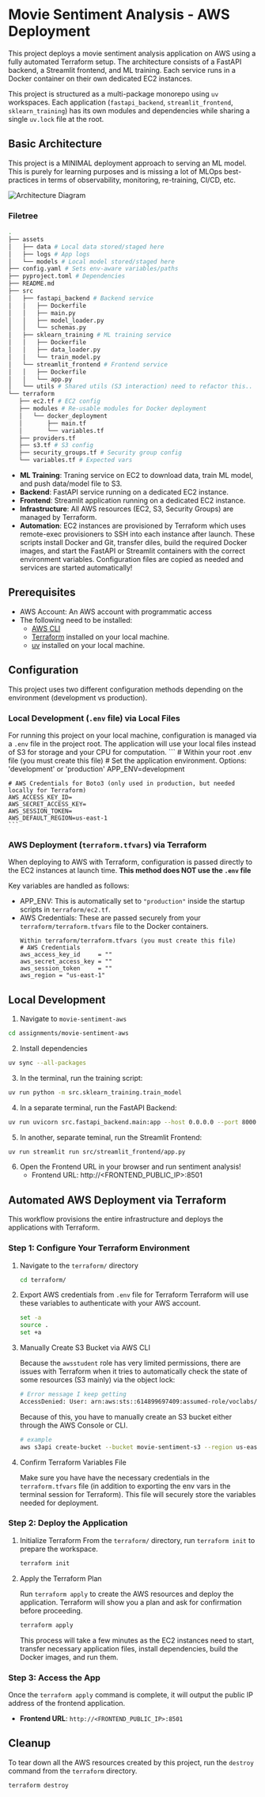 # Movie Sentiment Analysis - AWS Deployment

This project deploys a movie sentiment analysis application on AWS using a fully automated Terraform setup. The architecture consists of a FastAPI backend, a Streamlit frontend, and  ML training. Each service runs in a Docker container on their own dedicated EC2 instances.

This project is structured as a multi-package monorepo using `uv` workspaces. Each application (`fastapi_backend`, `streamlit_frontend`, `sklearn_training`) has its own modules and dependencies while sharing a single `uv.lock` file at the root.

## Basic Architecture

This project is a MINIMAL deployment approach to serving an ML model. This is purely for learning purposes and is missing a lot of MLOps best-practices in terms of observability, monitoring, re-training, CI/CD, etc.

![Architecture Diagram](assets/images/architecture.png)

### Filetree
```bash
.
├── assets
│   ├── data # Local data stored/staged here
│   ├── logs # App logs 
│   └── models # Local model stored/staged here
├── config.yaml # Sets env-aware variables/paths
├── pyproject.toml # Dependencies
├── README.md
├── src
│   ├── fastapi_backend # Backend service
│   │   ├── Dockerfile
│   │   ├── main.py
│   │   ├── model_loader.py
│   │   └── schemas.py
│   ├── sklearn_training # ML training service
│   │   ├── Dockerfile
│   │   ├── data_loader.py
│   │   └── train_model.py
│   └── streamlit_frontend # Frontend service
│   │   ├── Dockerfile
│   │   └── app.py
│   └── utils # Shared utils (S3 interaction) need to refactor this..
└── terraform
   ├── ec2.tf # EC2 config
   ├── modules # Re-usable modules for Docker deployment
   │   └── docker_deployment
   │       ├── main.tf
   │       └── variables.tf
   ├── providers.tf
   ├── s3.tf # S3 config
   ├── security_groups.tf # Security group config
   └── variables.tf # Expected vars
```


- **ML Training**: Traning service on EC2 to download data, train ML model, and push data/model file to S3.
- **Backend**: FastAPI service running on a dedicated EC2 instance.
- **Frontend**: Streamlit application running on a dedicated EC2 instance.
- **Infrastructure**: All AWS resources (EC2, S3, Security Groups) are managed by Terraform.
- **Automation**: EC2 instances are provisioned by Terraform which uses remote-exec provisioners to SSH into each instance after launch. These scripts install Docker and Git, transfer diles, build the required Docker images, and start the FastAPI or Streamlit containers with the correct environment variables. Configuration files are copied as needed and services are started automatically!

## Prerequisites

- AWS Account: An AWS account with programmatic access
- The following need to be installed:
  - [AWS CLI](https://docs.aws.amazon.com/cli/latest/userguide/getting-started-install.html)
  - [Terraform](https://learn.hashicorp.com/tutorials/terraform/install-cli) installed on your local machine.
  - [uv](https://github.com/astral-sh/uv) installed on your local machine.

## Configuration

This project uses two different configuration methods depending on the environment (development vs production).

### Local Development (`.env` file) via Local Files

For running this project on your local machine, configuration is managed via a `.env` file in the project root. The application will use your local files instead of S3 for storage and your CPU for computation.
    ```
    # Within your root .env file (you must create this file)
    # Set the application environment. Options: 'development' or 'production'
    APP_ENV=development

    # AWS Credentials for Boto3 (only used in production, but needed locally for Terraform)
    AWS_ACCESS_KEY_ID=
    AWS_SECRET_ACCESS_KEY=
    AWS_SESSION_TOKEN=
    AWS_DEFAULT_REGION=us-east-1
    ```

### AWS Deployment (`terraform.tfvars`) via Terraform

When deploying to AWS with Terraform, configuration is passed directly to the EC2 instances at launch time. **This method does NOT use the `.env` file**

Key variables are handled as follows:

-   APP_ENV: This is automatically set to `"production"` inside the startup scripts in `terraform/ec2.tf`.
-   AWS Credentials: These are passed securely from your `terraform/terraform.tfvars` file to the Docker containers.
    ```
    Within terraform/terraform.tfvars (you must create this file)
    # AWS Credentials
    aws_access_key_id     = ""
    aws_secret_access_key = ""
    aws_session_token     = ""
    aws_region = "us-east-1"
    ```

## Local Development

1. Navigate to `movie-sentiment-aws`

```bash
cd assignments/movie-sentiment-aws 
```

2. Install dependencies

```bash
uv sync --all-packages
```

3. In the terminal, run the training script:

```bash
uv run python -m src.sklearn_training.train_model
```

4. In a separate terminal, run the FastAPI Backend:

```bash  
uv run uvicorn src.fastapi_backend.main:app --host 0.0.0.0 --port 8000
```

5. In another, separate teminal, run the Streamlit Frontend:

```bash
uv run streamlit run src/streamlit_frontend/app.py
```

6. Open the Frontend URL in your browser and run sentiment analysis!
    - Frontend URL: http://<FRONTEND_PUBLIC_IP>:8501

## Automated AWS Deployment via Terraform

This workflow provisions the entire infrastructure and deploys the applications with Terraform.

### Step 1: Configure Your Terraform Environment

1. Navigate to the `terraform/` directory
    ```bash
    cd terraform/
    ```

2. Export AWS credentials from `.env` file for Terraform
    Terraform will use these variables to authenticate with your AWS account.
    ```bash
    set -a
    source .
    set +a
    ```

3. Manually Create S3 Bucket via AWS CLI
    
    Because the `awsstudent` role has very limited permissions, there are issues with Terraform when it tries to automatically check the state of some resources (S3 mainly) via
    the object lock:
    ```bash
    # Error message I keep getting
    AccessDenied: User: arn:aws:sts::614899697409:assumed-role/voclabs/user4228548=jairus is not authorized to perform: s3:GetBucketObjectLockConfiguration on resource: "arn:aws:s3:::movie-sentiment-s3-dig97dh6" with an explicit deny in an identity-based policy
    ```

    Because of this, you have to manually create an S3 bucket either through the AWS Console or CLI. 
    ```bash
    # example
    aws s3api create-bucket --bucket movie-sentiment-s3 --region us-east-1
    ```

4. Confirm Terraform Variables File

    Make sure you have have the necessary credentials in the `terraform.tfvars` file (in addition to exporting the env vars in the terminal session for Terraform). This file will securely store the variables needed for deployment. 

### Step 2: Deploy the Application

1. Initialize Terraform
   From the `terraform/` directory, run `terraform init` to prepare the workspace.

    ```bash
    terraform init
    ```

2. Apply the Terraform Plan

    Run `terraform apply` to create the AWS resources and deploy the application. Terraform will show you a plan and ask for confirmation before proceeding.

    ```bash
    terraform apply
    ```

    This process will take a few minutes as the EC2 instances need to start, transfer necessary application files, install dependencies, build the Docker images, and run them.

### Step 3: Access the App

Once the `terraform apply` command is complete, it will output the public IP address of the frontend application.

- **Frontend URL**: `http://<FRONTEND_PUBLIC_IP>:8501`

## Cleanup

To tear down all the AWS resources created by this project, run the `destroy` command from the `terraform` directory.

```bash
terraform destroy
```